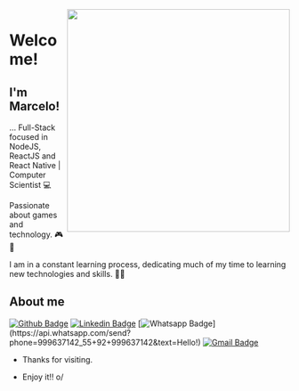 <img align="right" width="400" height="400" src="coloque_o_link_de_uma_foto_ou_gif_aqui">
 
# Welcome!
 
## I'm Marcelo!
 
… Full-Stack focused in NodeJS, ReactJS and React Native | Computer Scientist 💻

Passionate about games and technology. 🎮🤖

I am in a constant learning process, dedicating much of my time to learning new 
technologies and skills. 👨‍💻
 
 
## About me 
[![Github Badge](https://img.shields.io/badge/-Github-000?style=flat-square&logo=Github&logoColor=white&link=https://github.com/MarceloNFilho)](https://github.com/MarceloNFilho)
[![Linkedin Badge](https://img.shields.io/badge/-LinkedIn-blue?style=flat-square&logo=Linkedin&logoColor=white&link=https://www.linkedin.com/in/marcelonfilho/)](https://www.linkedin.com/in/marcelonfilho/)
[![Whatsapp Badge](https://img.shields.io/badge/-Whatsapp-4CA143?style=flat-square&labelColor=4CA143&logo=whatsapp&logoColor=white&link=https://api.whatsapp.com/send?phone=92999637142&text=Hello!)](https://api.whatsapp.com/send?phone=999637142_55+92+999637142&text=Hello!)
[![Gmail Badge](https://img.shields.io/badge/-Gmail-c14438?style=flat-square&logo=Gmail&logoColor=white&link=mailto:seu_email)](mailto:seu_email)
 
- Thanks for visiting. 
 
- Enjoy it!! o/
